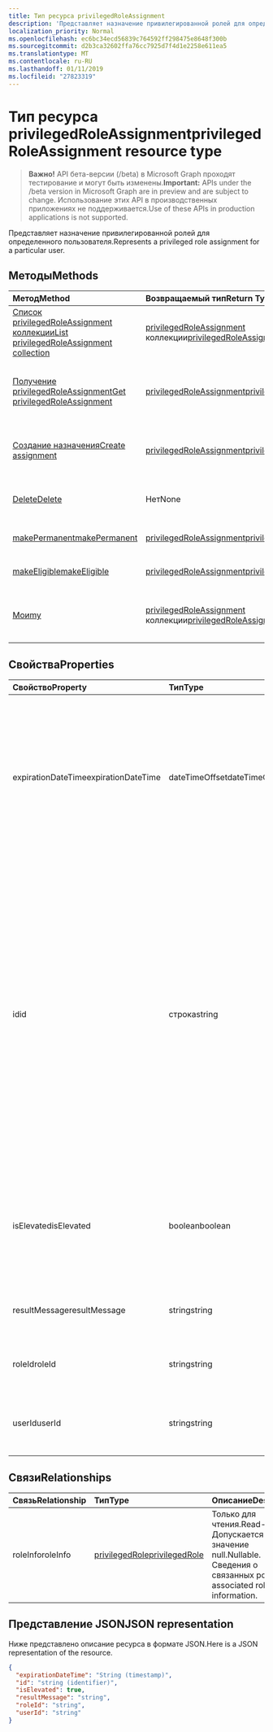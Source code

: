 ```yaml
---
title: Тип ресурса privilegedRoleAssignment
description: 'Представляет назначение привилегированной ролей для определенного пользователя. '
localization_priority: Normal
ms.openlocfilehash: ec6bc34ecd56839c764592ff298475e8648f300b
ms.sourcegitcommit: d2b3ca32602ffa76cc7925d7f4d1e2258e611ea5
ms.translationtype: MT
ms.contentlocale: ru-RU
ms.lasthandoff: 01/11/2019
ms.locfileid: "27823319"
---
```

# <a name="privilegedroleassignment-resource-type"></a><span data-ttu-id="cd84a-103">Тип ресурса privilegedRoleAssignment</span><span class="sxs-lookup"><span data-stu-id="cd84a-103">privilegedRoleAssignment resource type</span></span>

> <span data-ttu-id="cd84a-104">**Важно!** API бета-версии (/beta) в Microsoft Graph проходят тестирование и могут быть изменены.</span><span class="sxs-lookup"><span data-stu-id="cd84a-104">**Important:** APIs under the /beta version in Microsoft Graph are in preview and are subject to change.</span></span> <span data-ttu-id="cd84a-105">Использование этих API в производственных приложениях не поддерживается.</span><span class="sxs-lookup"><span data-stu-id="cd84a-105">Use of these APIs in production applications is not supported.</span></span>

<span data-ttu-id="cd84a-106">Представляет назначение привилегированной ролей для определенного пользователя.</span><span class="sxs-lookup"><span data-stu-id="cd84a-106">Represents a privileged role assignment for a particular user.</span></span> 


## <a name="methods"></a><span data-ttu-id="cd84a-107">Методы</span><span class="sxs-lookup"><span data-stu-id="cd84a-107">Methods</span></span>

| <span data-ttu-id="cd84a-108">Метод</span><span class="sxs-lookup"><span data-stu-id="cd84a-108">Method</span></span>           | <span data-ttu-id="cd84a-109">Возвращаемый тип</span><span class="sxs-lookup"><span data-stu-id="cd84a-109">Return Type</span></span>    |<span data-ttu-id="cd84a-110">Описание</span><span class="sxs-lookup"><span data-stu-id="cd84a-110">Description</span></span>|
|:---------------|:--------|:----------|
|[<span data-ttu-id="cd84a-111">Список privilegedRoleAssignment коллекции</span><span class="sxs-lookup"><span data-stu-id="cd84a-111">List privilegedRoleAssignment collection</span></span>](../api/privilegedroleassignment-list.md) | <span data-ttu-id="cd84a-112">[privilegedRoleAssignment](privilegedroleassignment.md) коллекции</span><span class="sxs-lookup"><span data-stu-id="cd84a-112">[privilegedRoleAssignment](privilegedroleassignment.md) collection</span></span>|<span data-ttu-id="cd84a-113">Получите коллекцию объектов privilegedRoleAssignment.</span><span class="sxs-lookup"><span data-stu-id="cd84a-113">Get the collection of privilegedRoleAssignment objects.</span></span>|
|[<span data-ttu-id="cd84a-114">Получение privilegedRoleAssignment</span><span class="sxs-lookup"><span data-stu-id="cd84a-114">Get privilegedRoleAssignment</span></span>](../api/privilegedroleassignment-get.md) | [<span data-ttu-id="cd84a-115">privilegedRoleAssignment</span><span class="sxs-lookup"><span data-stu-id="cd84a-115">privilegedRoleAssignment</span></span>](privilegedroleassignment.md) |<span data-ttu-id="cd84a-116">Чтение свойства и связи объекта privilegedRoleAssignment.</span><span class="sxs-lookup"><span data-stu-id="cd84a-116">Read properties and relationships of privilegedRoleAssignment object.</span></span>|
|[<span data-ttu-id="cd84a-117">Создание назначения</span><span class="sxs-lookup"><span data-stu-id="cd84a-117">Create assignment</span></span>](../api/privilegedroleassignment-post-privilegedroleassignments.md) |[<span data-ttu-id="cd84a-118">privilegedRoleAssignment</span><span class="sxs-lookup"><span data-stu-id="cd84a-118">privilegedRoleAssignment</span></span>](privilegedroleassignment.md)| <span data-ttu-id="cd84a-119">Создание нового назначения путем учета к коллекции назначений.</span><span class="sxs-lookup"><span data-stu-id="cd84a-119">Create a new assignment by posting to the assignments collection.</span></span>|
|[<span data-ttu-id="cd84a-120">Delete</span><span class="sxs-lookup"><span data-stu-id="cd84a-120">Delete</span></span>](../api/privilegedroleassignment-delete.md) | <span data-ttu-id="cd84a-121">Нет</span><span class="sxs-lookup"><span data-stu-id="cd84a-121">None</span></span> |<span data-ttu-id="cd84a-122">Удалите объект privilegedRoleAssignment.</span><span class="sxs-lookup"><span data-stu-id="cd84a-122">Delete privilegedRoleAssignment object.</span></span> |
|[<span data-ttu-id="cd84a-123">makePermanent</span><span class="sxs-lookup"><span data-stu-id="cd84a-123">makePermanent</span></span>](../api/privilegedroleassignment-makepermanent.md)|[<span data-ttu-id="cd84a-124">privilegedRoleAssignment</span><span class="sxs-lookup"><span data-stu-id="cd84a-124">privilegedRoleAssignment</span></span>](privilegedroleassignment.md)|<span data-ttu-id="cd84a-125">Сделайте как постоянное назначение ролей.</span><span class="sxs-lookup"><span data-stu-id="cd84a-125">Make the role assignment as permanent.</span></span>|
|[<span data-ttu-id="cd84a-126">makeEligible</span><span class="sxs-lookup"><span data-stu-id="cd84a-126">makeEligible</span></span>](../api/privilegedroleassignment-makeeligible.md)|[<span data-ttu-id="cd84a-127">privilegedRoleAssignment</span><span class="sxs-lookup"><span data-stu-id="cd84a-127">privilegedRoleAssignment</span></span>](privilegedroleassignment.md)|<span data-ttu-id="cd84a-128">Сделайте назначения ролей как подходящими.</span><span class="sxs-lookup"><span data-stu-id="cd84a-128">Make the role assignment as eligible.</span></span>|
|[<span data-ttu-id="cd84a-129">Мои</span><span class="sxs-lookup"><span data-stu-id="cd84a-129">my</span></span>](../api/privilegedroleassignment-my.md)|<span data-ttu-id="cd84a-130">[privilegedRoleAssignment](privilegedroleassignment.md) коллекции</span><span class="sxs-lookup"><span data-stu-id="cd84a-130">[privilegedRoleAssignment](privilegedroleassignment.md) collection</span></span>|<span data-ttu-id="cd84a-131">Получение назначения привилегированной роли текущего пользователя.</span><span class="sxs-lookup"><span data-stu-id="cd84a-131">Get the current user's privileged role assignments.</span></span>|

## <a name="properties"></a><span data-ttu-id="cd84a-132">Свойства</span><span class="sxs-lookup"><span data-stu-id="cd84a-132">Properties</span></span>
| <span data-ttu-id="cd84a-133">Свойство</span><span class="sxs-lookup"><span data-stu-id="cd84a-133">Property</span></span>     | <span data-ttu-id="cd84a-134">Тип</span><span class="sxs-lookup"><span data-stu-id="cd84a-134">Type</span></span>   |<span data-ttu-id="cd84a-135">Описание</span><span class="sxs-lookup"><span data-stu-id="cd84a-135">Description</span></span>|
|:---------------|:--------|:----------|
|<span data-ttu-id="cd84a-136">expirationDateTime</span><span class="sxs-lookup"><span data-stu-id="cd84a-136">expirationDateTime</span></span>|<span data-ttu-id="cd84a-137">dateTimeOffset</span><span class="sxs-lookup"><span data-stu-id="cd84a-137">dateTimeOffset</span></span>|<span data-ttu-id="cd84a-138">Даты-времени UTC при истечет назначения временные привилегированной роли.</span><span class="sxs-lookup"><span data-stu-id="cd84a-138">The UTC DateTime when the temporary privileged role assignment will be expired.</span></span> <span data-ttu-id="cd84a-139">Для назначения постоянной роли значение null.</span><span class="sxs-lookup"><span data-stu-id="cd84a-139">For permanent role assignment, the value is null.</span></span>|
|<span data-ttu-id="cd84a-140">id</span><span class="sxs-lookup"><span data-stu-id="cd84a-140">id</span></span>|<span data-ttu-id="cd84a-141">строка</span><span class="sxs-lookup"><span data-stu-id="cd84a-141">string</span></span>| <span data-ttu-id="cd84a-142">Уникальный идентификатор для назначения привилегированной роли.</span><span class="sxs-lookup"><span data-stu-id="cd84a-142">The unique identifier for the privileged role assignment.</span></span> <span data-ttu-id="cd84a-143">Только для чтения.</span><span class="sxs-lookup"><span data-stu-id="cd84a-143">Read-only.</span></span> <span data-ttu-id="cd84a-144">Это в формате «userId_roleId», где идентификатор пользователя — это строка идентификатора GUID для Azure AD идентификатор пользователя, а roleId — string GUID для идентификатора роль Azure администратора.</span><span class="sxs-lookup"><span data-stu-id="cd84a-144">It is in the format of 'userId_roleId', where userId is the GUID string for Azure AD user id, and roleId is the GUID string for Azure administrator role id.</span></span>|
|<span data-ttu-id="cd84a-145">isElevated</span><span class="sxs-lookup"><span data-stu-id="cd84a-145">isElevated</span></span>|<span data-ttu-id="cd84a-146">boolean</span><span class="sxs-lookup"><span data-stu-id="cd84a-146">boolean</span></span>|<span data-ttu-id="cd84a-147">**значение true,** если активирован назначения ролей.</span><span class="sxs-lookup"><span data-stu-id="cd84a-147">**true** if the role assignment is activated.</span></span> <span data-ttu-id="cd84a-148">**значение false,** Если назначения ролей отключена.</span><span class="sxs-lookup"><span data-stu-id="cd84a-148">**false** if the role assignment is deactivated.</span></span>|
|<span data-ttu-id="cd84a-149">resultMessage</span><span class="sxs-lookup"><span data-stu-id="cd84a-149">resultMessage</span></span>|<span data-ttu-id="cd84a-150">string</span><span class="sxs-lookup"><span data-stu-id="cd84a-150">string</span></span>|<span data-ttu-id="cd84a-151">Установка службы сообщения результата.</span><span class="sxs-lookup"><span data-stu-id="cd84a-151">Result message set by the service.</span></span>|
|<span data-ttu-id="cd84a-152">roleId</span><span class="sxs-lookup"><span data-stu-id="cd84a-152">roleId</span></span>|<span data-ttu-id="cd84a-153">string</span><span class="sxs-lookup"><span data-stu-id="cd84a-153">string</span></span>|<span data-ttu-id="cd84a-154">Идентификатор роли.</span><span class="sxs-lookup"><span data-stu-id="cd84a-154">Role identifier.</span></span> <span data-ttu-id="cd84a-155">В строковом формате GUID.</span><span class="sxs-lookup"><span data-stu-id="cd84a-155">In GUID string format.</span></span>|
|<span data-ttu-id="cd84a-156">userId</span><span class="sxs-lookup"><span data-stu-id="cd84a-156">userId</span></span>|<span data-ttu-id="cd84a-157">string</span><span class="sxs-lookup"><span data-stu-id="cd84a-157">string</span></span>|<span data-ttu-id="cd84a-158">Идентификатор пользователя.</span><span class="sxs-lookup"><span data-stu-id="cd84a-158">User identifier.</span></span> <span data-ttu-id="cd84a-159">В строковом формате GUID.</span><span class="sxs-lookup"><span data-stu-id="cd84a-159">In GUID string format.</span></span>|

## <a name="relationships"></a><span data-ttu-id="cd84a-160">Связи</span><span class="sxs-lookup"><span data-stu-id="cd84a-160">Relationships</span></span>
| <span data-ttu-id="cd84a-161">Связь</span><span class="sxs-lookup"><span data-stu-id="cd84a-161">Relationship</span></span> | <span data-ttu-id="cd84a-162">Тип</span><span class="sxs-lookup"><span data-stu-id="cd84a-162">Type</span></span>   |<span data-ttu-id="cd84a-163">Описание</span><span class="sxs-lookup"><span data-stu-id="cd84a-163">Description</span></span>|
|:---------------|:--------|:----------|
|<span data-ttu-id="cd84a-164">roleInfo</span><span class="sxs-lookup"><span data-stu-id="cd84a-164">roleInfo</span></span>|[<span data-ttu-id="cd84a-165">privilegedRole</span><span class="sxs-lookup"><span data-stu-id="cd84a-165">privilegedRole</span></span>](privilegedrole.md)| <span data-ttu-id="cd84a-166">Только для чтения.</span><span class="sxs-lookup"><span data-stu-id="cd84a-166">Read-only.</span></span> <span data-ttu-id="cd84a-167">Допускается значение null.</span><span class="sxs-lookup"><span data-stu-id="cd84a-167">Nullable.</span></span> <span data-ttu-id="cd84a-168">Сведения о связанных ролей.</span><span class="sxs-lookup"><span data-stu-id="cd84a-168">The associated role information.</span></span>|

## <a name="json-representation"></a><span data-ttu-id="cd84a-169">Представление JSON</span><span class="sxs-lookup"><span data-stu-id="cd84a-169">JSON representation</span></span>

<span data-ttu-id="cd84a-170">Ниже представлено описание ресурса в формате JSON.</span><span class="sxs-lookup"><span data-stu-id="cd84a-170">Here is a JSON representation of the resource.</span></span>

<!-- {
  "blockType": "resource",
  "optionalProperties": [

  ],
  "@odata.type": "microsoft.graph.privilegedRoleAssignment"
}-->

```json
{
  "expirationDateTime": "String (timestamp)",
  "id": "string (identifier)",
  "isElevated": true,
  "resultMessage": "string",
  "roleId": "string",
  "userId": "string"
}

```

<!-- uuid: 8fcb5dbc-d5aa-4681-8e31-b001d5168d79
2015-10-25 14:57:30 UTC -->
<!-- {
  "type": "#page.annotation",
  "description": "privilegedRoleAssignment resource",
  "keywords": "",
  "section": "documentation",
  "tocPath": ""
}-->
